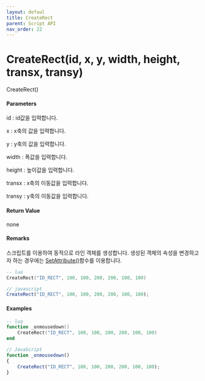 ```yaml
---
layout: defaul
title: CreateRect
parent: Script API
nav_order: 22
---
```

# CreateRect\(id, x, y, width, height, transx, transy\)

CreateRect\(\)

#### Parameters

id : id값을 입력합니다.

x : x축의 값을 입력합니다.

y : y축의 값을 입력합니다.

width : 폭값을 입력합니다.

height : 높이값을 입력합니다.

transx : x축의 이동값을 입력합니다.

transy : y축의 이동값을 입력합니다.

#### Return Value

none

#### Remarks

스크립트를 이용하여 동적으로 라인 객체를 생성합니다. 생성된 객체의 속성을 변경하고자 하는 경우에는 [SetAttribute\(\)](https://expnuni.gitbooks.io/enuspace/content/ScriptAPI/SetAttribute.html)함수를 이용합니다.

```lua
-- lua
CreateRect("ID_RECT", 100, 100, 200, 200, 100, 100)
```

```js
// javascript
CreateRect("ID_RECT", 100, 100, 200, 200, 100, 100);
```

#### 

#### Examples

```lua
-- lua
function _onmousedown()
    CreateRect("ID_RECT", 100, 100, 200, 200, 100, 100)
end
```

```js
// JavaScript
function _onmousedown()
{    
    CreateRect("ID_RECT", 100, 100, 200, 200, 100, 100);
}
```



